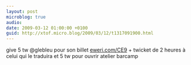 ```yaml
---
layout: post
microblog: true
audio: 
date: 2009-03-12 01:00:00 +0100
guid: http://xtof.micro.blog/2009/03/12/t1317091900.html
---
```

give 5 tw @glebleu pour son billet  [eweri.com/CE9](http://eweri.com/CE9) +  twicket de 2 heures à celui qui le traduira et 5 tw pour ouvrir atelier barcamp
